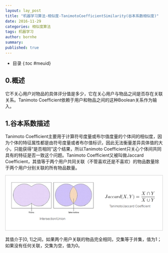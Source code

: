 ```yaml
---
layout: lay_post
title: "机器学习算法-相似度-TanimotoCoefficientSimilarity(谷本系数相似度)"
date: 2016-11-29
categories: 相似度算法
tags: 机器学习
author: bornhe
summary:
published: true
---
```


* 目录
{:toc #meuid}

## 0.概述

它不关心用户对物品的具体评分值是多少，它在关心用户与物品之间是否存在关联关系。Tanimoto Coefficient依赖于用户和物品之间的这种Boolean关系作为输入。
<!-- more -->

## 1.谷本系数描述

Tanimoto Coefficient主要用于计算符号度量或布尔值度量的个体间的相似度，因为个体的特征属性都是由符号度量或者布尔值标识，因此无法衡量差异具体值的大小，只能获得“是否相同”这个结果，所以Tanimoto Coefficient只关心个体间共同具有的特征是否一致这个问题。Tanimoto Coefficient又被叫做Jaccard Coefficient，其值等于两个用户共同关联（不管喜欢还是不喜欢）的物品数量除于两个用户分别关联的所有物品数量。

![公式](/images/算法/谷本系数/公式.png)

其值介于[0, 1]之间，如果两个用户关联的物品完全相同，交集等于并集，值为1；如果没有任何关联，交集为空，值为0。
